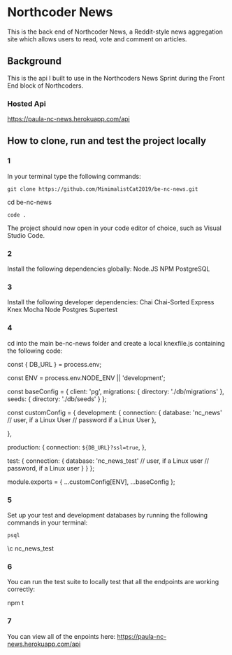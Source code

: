 # Northcoder News

This is the back end of Northcoder News, a Reddit-style news aggregation site which allows users to read, vote and comment on articles.

## Background

This is the api I built to use in the Northcoders News Sprint during the Front End block of Northcoders.

### Hosted Api 
https://paula-nc-news.herokuapp.com/api


## How to clone, run and test the project locally

### 1
In your terminal type the following commands: 
```
git clone https://github.com/MinimalistCat2019/be-nc-news.git
```
cd be-nc-news
```
code .
```

The project should now open in your code editor of choice, such as Visual Studio Code. 

### 2 
Install the following dependencies globally:
Node.JS
NPM 
PostgreSQL

### 3
Install the following developer dependencies:
Chai
Chai-Sorted
Express
Knex
Mocha 
Node Postgres
Supertest

### 4
cd into the main be-nc-news folder and create a local knexfile.js containing the following code: 

const { DB_URL } = process.env;

const ENV = process.env.NODE_ENV || 'development';

const baseConfig = {
  client: 'pg',
  migrations: {
    directory: './db/migrations'
  },
  seeds: {
    directory: './db/seeds'
  }
};

const customConfig = {
  development: {
    connection: {
      database: 'nc_news'
      // user, if a Linux User
      // password if a Linux User
    },
  
  },

  production: {
    connection: `${DB_URL}?ssl=true`,
  },
  
  test: {
    connection: {
      database: 'nc_news_test'
      // user, if a Linux user
      // password, if a Linux user
    }
  }
};

module.exports = { ...customConfig[ENV], ...baseConfig };


### 5
Set up your test and development databases by running the following commands in your terminal: 

```
psql

```
\c nc_news_test

### 6

You can run the test suite to locally test that all the endpoints are working correctly: 

npm t

### 7

You can view  all of the enpoints here: https://paula-nc-news.herokuapp.com/api


